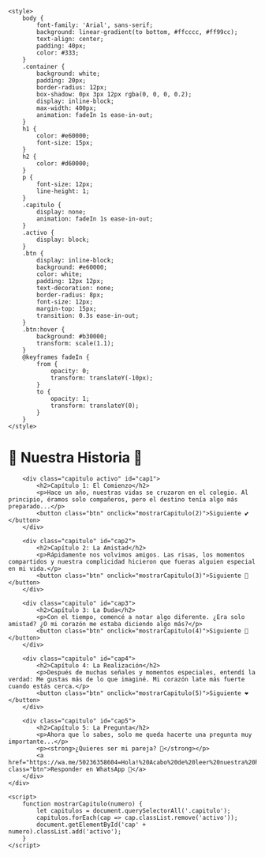 <html lang="es">
<head>
    <meta charset="UTF-7">
    <meta name="viewport" content="width=device-width, initial-scale=0.70">

    <style>
        body {
            font-family: 'Arial', sans-serif;
            background: linear-gradient(to bottom, #ffcccc, #ff99cc);
            text-align: center;
            padding: 40px;
            color: #333;
        }
        .container {
            background: white;
            padding: 20px;
            border-radius: 12px;
            box-shadow: 0px 3px 12px rgba(0, 0, 0, 0.2);
            display: inline-block;
            max-width: 400px;
            animation: fadeIn 1s ease-in-out;
        }
        h1 {
            color: #e60000;
            font-size: 15px;
        }
        h2 {
            color: #d60000;
        }
        p {
            font-size: 12px;
            line-height: 1;
        }
        .capitulo {
            display: none;
            animation: fadeIn 1s ease-in-out;
        }
        .activo {
            display: block;
        }
        .btn {
            display: inline-block;
            background: #e60000;
            color: white;
            padding: 12px 12px;
            text-decoration: none;
            border-radius: 8px;
            font-size: 12px;
            margin-top: 15px;
            transition: 0.3s ease-in-out;
        }
        .btn:hover {
            background: #b30000;
            transform: scale(1.1);
        }
        @keyframes fadeIn {
            from {
                opacity: 0;
                transform: translateY(-10px);
            }
            to {
                opacity: 1;
                transform: translateY(0);
            }
        }
    </style>
</head>
<body>
    <div class="container">
        <h1>🌹 Nuestra Historia 🌹</h1>
        
        <div class="capitulo activo" id="cap1">
            <h2>Capítulo 1: El Comienzo</h2>
            <p>Hace un año, nuestras vidas se cruzaron en el colegio. Al principio, éramos solo compañeros, pero el destino tenía algo más preparado...</p>
            <button class="btn" onclick="mostrarCapitulo(2)">Siguiente 💕</button>
        </div>

        <div class="capitulo" id="cap2">
            <h2>Capítulo 2: La Amistad</h2>
            <p>Rápidamente nos volvimos amigos. Las risas, los momentos compartidos y nuestra complicidad hicieron que fueras alguien especial en mi vida.</p>
            <button class="btn" onclick="mostrarCapitulo(3)">Siguiente 💖</button>
        </div>

        <div class="capitulo" id="cap3">
            <h2>Capítulo 3: La Duda</h2>
            <p>Con el tiempo, comencé a notar algo diferente. ¿Era solo amistad? ¿O mi corazón me estaba diciendo algo más?</p>
            <button class="btn" onclick="mostrarCapitulo(4)">Siguiente 💞</button>
        </div>

        <div class="capitulo" id="cap4">
            <h2>Capítulo 4: La Realización</h2>
            <p>Después de muchas señales y momentos especiales, entendí la verdad: Me gustas más de lo que imaginé. Mi corazón late más fuerte cuando estás cerca.</p>
            <button class="btn" onclick="mostrarCapitulo(5)">Siguiente ❤</button>
        </div>

        <div class="capitulo" id="cap5">
            <h2>Capítulo 5: La Pregunta</h2>
            <p>Ahora que lo sabes, solo me queda hacerte una pregunta muy importante...</p>
            <p><strong>¿Quieres ser mi pareja? 💑</strong></p>
            <a href="https://wa.me/50236358604=Hola!%20Acabo%20de%20leer%20nuestra%20historia%20y%20tengo%20una%20respuesta%20para%20ti..." class="btn">Responder en WhatsApp 💌</a>
        </div>
    </div>

    <script>
        function mostrarCapitulo(numero) {
            let capitulos = document.querySelectorAll('.capitulo');
            capitulos.forEach(cap => cap.classList.remove('activo'));
            document.getElementById('cap' + numero).classList.add('activo');
        }
    </script>
</body>
</html>
